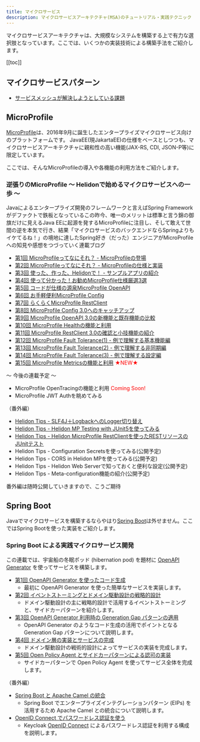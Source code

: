 ```yaml
---
title: マイクロサービス
description: マイクロサービスアーキテクチャ(MSA)のチュートリアル・実践テクニック
---
```


マイクロサービスアーキテクチャは、大規模なシステムを構築する上で有力な選択肢となっています。ここでは、いくつかの実装技術による構築手法をご紹介します。

[[toc]]

## マイクロサービスパターン

- [サービスメッシュが解決しようとしている課題](/blogs/2022/05/17/servicemesh/)

## MicroProfile
[MicroProfile](https://microprofile.io/)は、2016年9月に誕生したエンタープライズマイクロサービス向けのプラットフォームです。
JavaEE(現JakartaEE)の仕様をベースとしつつも、マイクロサービスアーキテクチャに親和性の高い機能(JAX-RS, CDI, JSON-P等)に限定しています。

ここでは、そんなMicroProfileの導入や各機能の利用方法をご紹介します。


### 逆張りのMicroProfile ～ Helidonで始めるマイクロサービスへの一歩 ～
Javaによるエンタープライズ開発のフレームワークと言えばSpring Frameworkがデファクトで鉄板となっているこの昨今、唯一のメリットは標準と言う錦の御旗だけに見えるJava EEに起源を発するMicroProfileに注目し、そして敢えて世間の逆を本気で行き、結果「マイクロサービスのバックエンドならSpringよりもイケてるね！」の境地に達したSpring好き（だった）エンジニアがMicroProfileへの知見や感想をつづっていく連載ブログ

- [第1回 MicroProfileってなにそれ？ - MicroProfileの登場](/msa/mp/cntrn01-what-mp/)
- [第2回 MicroProfileってなにそれ？ - MicroProfileの仕様と実装](/msa/mp/cntrn02-what-mp/)
- [第3回 使った、作った、Helidonで！ - サンプルアプリの紹介](/msa/mp/cntrn03-sampleapp-helidon/)
- [第4回 使って分かった！お勧めMicroProfile仕様厳選3選](/msa/mp/cntrn04-spec-ranking/)
- [第5回 コードが仕様の源泉MicroProfile OpenAPI](/msa/mp/cntrn05-mp-openapi/)
- [第6回 お手軽便利MicroProfile Config](/msa/mp/cntrn06-mp-config/)
- [第7回 らくらくMicroProfile RestClient](/msa/mp/cntrn07-mp-restclient/)
- [第8回 MicroProfile Config 3.0へのキャッチアップ](/msa/mp/cntrn08-mp-config3/)
- [第9回 MicroProfile OpenAPI 3.0の新機能と既存機能の比較](/msa/mp/cntrn09-mp-openapi3/)
- [第10回 MicroProfile Healthの機能と利用](/msa/mp/cntrn10-mp-health/)
- [第11回 MicroProfile RestClient 3.0の確認と小技機能の紹介](/msa/mp/cntrn11-mp-restclient3/) 
- [第12回 MicroProfile Fault Tolerance(1) - 例で理解する基本機能編](/msa/mp/cntrn12-mp-faulttolerance1/)
- [第13回 MicroProfile Fault Tolerance(2) - 例で理解する非同期編](/msa/mp/cntrn13-mp-faulttolerance2/)
- [第14回 MicroProfile Fault Tolerance(3) - 例で理解する設定編](/msa/mp/cntrn14-mp-faulttolerance3/)
- [第15回 MicroProfile Metricsの機能と利用](/msa/mp/cntrn15-mp-metrics/) <span style="color: red;">★NEW★</span>

～ 今後の連載予定 ～
- MicroProfile OpenTracingの機能と利用 <span style="color:red">Coming Soon!</span>
- MicroProfile JWT Authを眺めてみる

（番外編）
- [Helidon Tips - SLF4J＋LogbackへのLogger切り替え](/msa/mp/ext01-helidon-logback/)
- [Helidon Tips - Helidon MP Testing with JUnit5を使ってみる](/msa/mp/ext02-helidon-testing/)
- [Helidon Tips - Helidon MicroProfile RestClientを使ったRESTリソースのJUnitテスト](/msa/mp/ext03-helidon-rest-testing)
- Helidon Tips - Configuration Secretsを使ってみる(公開予定)
- Helidon Tips - CORS in Helidon MPを使ってみる(公開予定)
- Helidon Tips - Helidon Web Serverで知っておくと便利な設定(公開予定)
- Helidon Tips - Meta-configuration機能の紹介(公開予定)

番外編は随時公開していきますので、こうご期待

## Spring Boot
Javaでマイクロサービスを構築するならやはり[Spring Boot](https://spring.io/projects/spring-boot)は外せません。ここではSpring Bootを使った実装をご紹介します。

### Spring Boot による実践マイクロサービス開発
この連載では、宇宙船の冬眠ポッド (hibernation pod) を題材に [OpenAPI Generator](https://openapi-generator.tech/) を使ってサービスを構築します。

- [第1回 OpenAPI Generator を使ったコード生成](/blogs/2022/06/04/openapi-generator-1/)
  - 最初に OpenAPI Generator を使った簡単なサービスを実装します。
- [第2回 イベントストーミングとドメイン駆動設計の戦略的設計](/blogs/2022/06/09/openapi-generator-2/)
  - ドメイン駆動設計の主に戦略的設計で活用するイベントストーミングと、サイドカーパターンを紹介します。
- [第3回 OpenAPI Generator 利用時の Generation Gap パターンの適用](/blogs/2022/06/17/openapi-generator-3/)
  - OpenAPI Generator のようなコード生成の活用でポイントとなる Generation Gap パターンについて説明します。
- [第4回 ドメイン層の実装とサービスの完成](/blogs/2022/06/24/openapi-generator-4/)
  - ドメイン駆動設計の戦術的設計によってサービスの実装を完成します。
- [第5回 Open Policy Agent とサイドカーパターンによる認可の実装](/blogs/2022/07/01/openapi-generator-5/)
  - サイドカーパターンで Open Policy Agent を使ってサービス全体を完成します。

（番外編）
- [Spring Boot と Apache Camel の統合](/blogs/2022/06/12/spring-boot-with-apache-camel-integration/)
  - Spring Boot でエンタープライズインテグレーションパターン (EIPs) を活用するため Apache Camel との統合について説明します。
- [OpenID Connect でパスワードレス認証を使う](/blogs/2022/06/23/webauthn-3/)
  - Keycloak [OpenID Connect](https://openid.net/specs/openid-connect-core-1_0.html) によるパスワードレス認証を利用する構成を説明します。 
